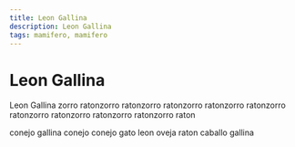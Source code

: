 ```yaml
---
title: Leon Gallina
description: Leon Gallina
tags: mamifero, mamifero
---
```


# Leon Gallina

Leon Gallina zorro ratonzorro ratonzorro ratonzorro ratonzorro ratonzorro ratonzorro ratonzorro ratonzorro ratonzorro raton

conejo gallina conejo conejo gato leon oveja raton caballo gallina